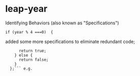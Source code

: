 # leap-year

Identifying Behaviors (also known as "Specifications")

```if (year % 4 ===0)  {```


added some more specifications to eliminate redundant code;

```if ((year % 4 === 0) && (year % 100 !== 0) || (year % 400 === 0)) {
      return true;
    } else {
      return false;
    }
  };``` e.g. 
